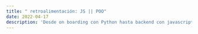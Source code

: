 ```yaml
---
title: " retroalimentación: JS || POO"
date: 2022-04-17
description: 'Desde on boarding con Python hasta backend con javascript (NodeJS)'
---
```


